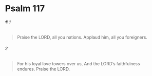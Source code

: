 # Psalm 117
###### ¶ 1
> Praise the LORD, all you nations.
> Applaud him, all you foreigners.
###### 2
> For his loyal love towers over us,
> And the LORD’s faithfulness endures.
> Praise the LORD.
